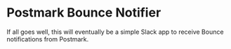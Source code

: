 # Postmark Bounce Notifier

If all goes well, this will eventually be a simple Slack app to receive Bounce notifications from Postmark.